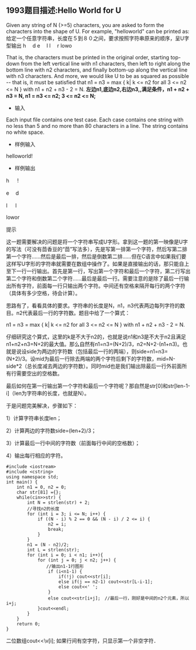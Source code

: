 
1993题目描述:Hello World for U
--------------------------

Given any string of N (>=5) characters, you are asked to form the characters into the shape of U. For example, "helloworld" can be printed as:
给定一个任意字符串，长度在５到８０之间，要求按照字符串原来的顺序，呈U字型输出
h  　d
e  　l
l  　r
lowo

That is, the characters must be printed in the original order, starting top-down from the left vertical line with n1 characters, then left to right along the bottom line with n2 characters, and finally bottom-up along the vertical line with n3 characters. And more, we would like U to be as squared as possible -- that is, it must be satisfied that n1 = n3 = max { k| k <= n2 for all 3 <= n2 <= N } with n1 + n2 + n3 - 2 = N.
**左边n1,底边n2,右边n3,,满足条件，n1 + n2 + n3 = N, n1 = n3 <= n2;  3 <= n2 <= N;**

- 输入

Each input file contains one test case. Each case contains one string with no less than 5 and no more than 80 characters in a line. The string contains no white space.

- 样例输入

helloworld!

- 样例输出

h 　   !

e　    d

l 　 l

lowor


提示


这一题需要解决的问题是将一个字符串写成U字形。拿到这一题的第一映像是U字的写法（可没有茴香豆的“茴”写法多），先是写第一排第一个字符，然后写第二排第一个字符……然后是最后一排，然后是倒数第二排……但在C语言中如果我们要这样写U字形的字符串就需要在数组中操作了。如果是直接输出的话，那只能自上至下一行一行输出。首先是第一行，写出第一个字符和最后一个字符，第二行写出第二个字符和倒数第二个字符……最后是最后一行。需要注意的是除了最后一行输出所有字符，前面每一行只输出两个字符。中间还有空格来隔开每行的两个字符（具体有多少空格，待会计算）。


思路有了，看看具体的要求。字符串的长度是N，n1，n3代表两边每列字符的数目。n2代表最后一行的字符数。题目中给了一个算式：


n1 = n3 = max { k| k <= n2 for all 3 <= n2 <= N } with n1 + n2 + n3 - 2 = N.


仔细研究这个算式，这里的k是不大于n2的，也就是说n1和n3是不大于n2且满足n1+n2+n3=N+2的最大值。那么自然有n1=n3=(N+2)/3，n2=N+2-(n1+n3)。也就是说设side为两边的字符数（包括最后一行的两端），则side=n1=n3=(N+2)/3。设mid为最后一行除去两端的两个字符后剩下的字符数，mid=N-side*2（总长度减去两边的字符数）。同时mid也是我们输出除最后一行外前面所有行需要空出的空格数。


最后如何在第一行输出第一个字符和最后一个字符呢？那自然是str[0]和str[len-1-i]（len为字符串的长度，也就是N）。


于是问题完美解决，步骤如下：


1）计算字符串长度len；


2）计算两边的字符数side=(len+2)/3；


3）计算最后一行中间的字符数（前面每行中间的空格数）；


4）输出每行相应的字符。

```
#include <iostream>
#include <cstring>
using namespace std;
int main() {
    int n1 = 0, n2 = 0;
    char str[81] ={};
    while(cin>>str) {
        int N = strlen(str) + 2;
        //寻找n2的长度
        for (int i = 3; i <= N; i++) {
            if ((N - i) % 2 == 0 && (N - i) / 2 <= i) {
                n2 = i;
                break;
            }
        }
        n1 = (N - n2)/2;
        int L = strlen(str);
        for (int i = 0; i < n1; i++){
            for (int j = 0; j < n2; j++) {
            　　//输出n1-1行图形
                if (i<n1-1) {
                    if(!j) cout<<str[i];
                    else if(j == n2-1) cout<<str[L-i-1];
                    else cout<<' ';
                }
                else cout<<str[i+j];　//最后一行，刚好是中间的n2个元素，所以i+j;
            }cout<<endl;
        }
    }
    return 0;
}
```
二位数组cout<<\v[i]; 如果行间有空字符，只显示第一个非空字符．